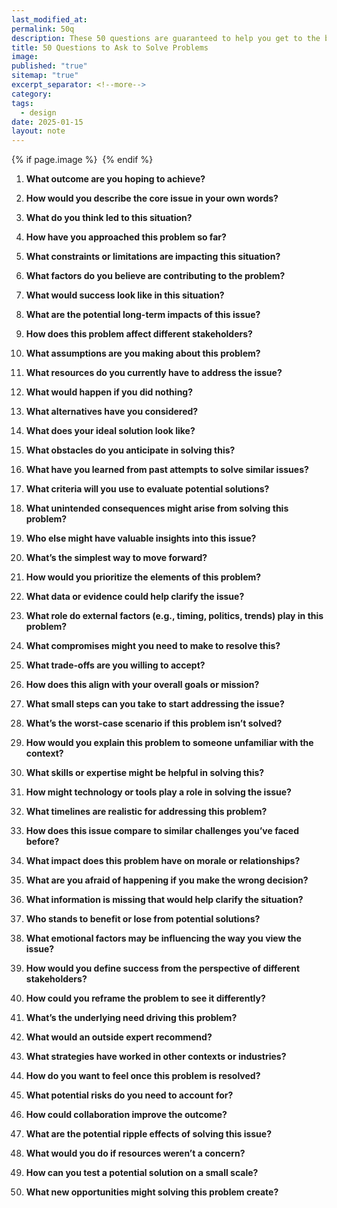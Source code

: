 ```yaml
---
last_modified_at: 
permalink: 50q
description: These 50 questions are guaranteed to help you get to the bottom of your problem and figure out a solution
title: 50 Questions to Ask to Solve Problems
image: 
published: "true"
sitemap: "true"
excerpt_separator: <!--more-->
category: 
tags:
  - design
date: 2025-01-15
layout: note
---
```



{% if page.image %} <img src="{{ page.image }}" alt=""> {% endif %}

1. **What outcome are you hoping to achieve?**

2. **How would you describe the core issue in your own words?**

3. **What do you think led to this situation?**

4. **How have you approached this problem so far?**

5. **What constraints or limitations are impacting this situation?**

6. **What factors do you believe are contributing to the problem?**

7. **What would success look like in this situation?**

8. **What are the potential long-term impacts of this issue?**

9. **How does this problem affect different stakeholders?**

10. **What assumptions are you making about this problem?**

11. **What resources do you currently have to address the issue?**

12. **What would happen if you did nothing?**

13. **What alternatives have you considered?**

14. **What does your ideal solution look like?**

15. **What obstacles do you anticipate in solving this?**

16. **What have you learned from past attempts to solve similar issues?**

17. **What criteria will you use to evaluate potential solutions?**

18. **What unintended consequences might arise from solving this problem?**

19. **Who else might have valuable insights into this issue?**

20. **What’s the simplest way to move forward?**

21. **How would you prioritize the elements of this problem?**

22. **What data or evidence could help clarify the issue?**

23. **What role do external factors (e.g., timing, politics, trends) play in this problem?**

24. **What compromises might you need to make to resolve this?**

25. **What trade-offs are you willing to accept?**

26. **How does this align with your overall goals or mission?**

27. **What small steps can you take to start addressing the issue?**

28. **What’s the worst-case scenario if this problem isn’t solved?**

29. **How would you explain this problem to someone unfamiliar with the context?**

30. **What skills or expertise might be helpful in solving this?**

31. **How might technology or tools play a role in solving the issue?**

32. **What timelines are realistic for addressing this problem?**

33. **How does this issue compare to similar challenges you’ve faced before?**

34. **What impact does this problem have on morale or relationships?**

35. **What are you afraid of happening if you make the wrong decision?**

36. **What information is missing that would help clarify the situation?**

37. **Who stands to benefit or lose from potential solutions?**

38. **What emotional factors may be influencing the way you view the issue?**

39. **How would you define success from the perspective of different stakeholders?**

40. **How could you reframe the problem to see it differently?**

41. **What’s the underlying need driving this problem?**

42. **What would an outside expert recommend?**

43. **What strategies have worked in other contexts or industries?**

44. **How do you want to feel once this problem is resolved?**

45. **What potential risks do you need to account for?**

46. **How could collaboration improve the outcome?**

47. **What are the potential ripple effects of solving this issue?**

48. **What would you do if resources weren’t a concern?**

49. **How can you test a potential solution on a small scale?**

50. **What new opportunities might solving this problem create?**